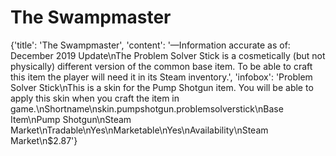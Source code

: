 
# The Swampmaster

{'title': 'The Swampmaster', 'content': '—Information accurate as of: December 2019 Update\nThe Problem Solver Stick is a cosmetically (but not physically) different version of the common base item. To be able to craft this item the player will need it in its Steam inventory.', 'infobox': 'Problem Solver Stick\nThis is a skin for the Pump Shotgun item. You will be able to apply this skin when you craft the item in game.\nShortname\nskin.pumpshotgun.problemsolverstick\nBase Item\nPump Shotgun\nSteam Market\nTradable\nYes\nMarketable\nYes\nAvailability\nSteam Market\n$2.87'}
